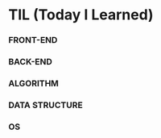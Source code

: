 # **TIL (Today I Learned)**

### FRONT-END

### BACK-END

### ALGORITHM

### DATA STRUCTURE

### OS
